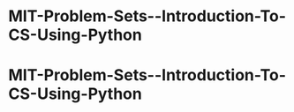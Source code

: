 # MIT-Problem-Sets--Introduction-To-CS-Using-Python
# MIT-Problem-Sets--Introduction-To-CS-Using-Python
